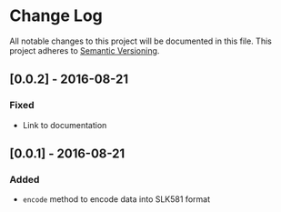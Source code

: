 # Change Log
All notable changes to this project will be documented in this file.
This project adheres to [Semantic Versioning](http://semver.org/).

## [0.0.2] - 2016-08-21
### Fixed
- Link to documentation

## [0.0.1] - 2016-08-21
### Added
- `encode` method to encode data into SLK581 format
